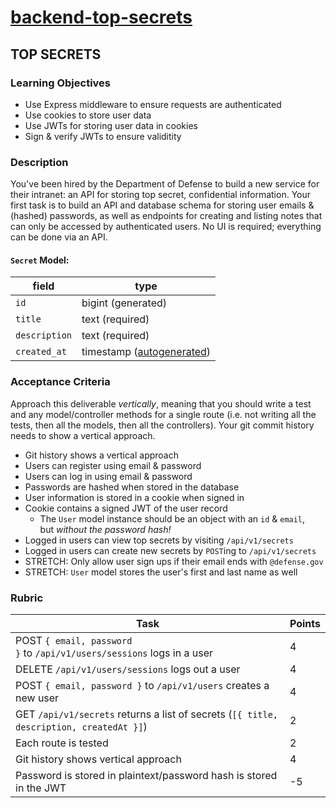 # [backend-top-secrets](https://alchemycodelab.github.io/backend-top-secrets/)

## TOP SECRETS

### Learning Objectives[](https://alchemycodelab.github.io/backend-top-secrets/#learning-objectives)

- Use Express middleware to ensure requests are authenticated
- Use cookies to store user data
- Use JWTs for storing user data in cookies
- Sign & verify JWTs to ensure validitity

### Description[](https://alchemycodelab.github.io/backend-top-secrets/#description)

You've been hired by the Department of Defense to build a new service for their intranet: an API for storing top secret, confidential information. Your first task is to build an API and database schema for storing user emails & (hashed) passwords, as well as endpoints for creating and listing notes that can only be accessed by authenticated users. No UI is required; everything can be done via an API.

#### `Secret` Model:[](https://alchemycodelab.github.io/backend-top-secrets/#secret-model)

| field         | type                                                                                          |
| ------------- | --------------------------------------------------------------------------------------------- |
| `id`          | bigint (generated)                                                                            |
| `title`       | text (required)                                                                               |
| `description` | text (required)                                                                               |
| `created_at`  | timestamp ([autogenerated](https://www.postgresqltutorial.com/postgresql-current_timestamp/)) |

### Acceptance Criteria[](https://alchemycodelab.github.io/backend-top-secrets/#acceptance-criteria)

Approach this deliverable *vertically*, meaning that you should write a test and any model/controller methods for a single route (i.e. not writing all the tests, then all the models, then all the controllers). Your git commit history needs to show a vertical approach.

- Git history shows a vertical approach
- Users can register using email & password
- Users can log in using email & password
- Passwords are hashed when stored in the database
- User information is stored in a cookie when signed in
- Cookie contains a signed JWT of the user record
  - The `User` model instance should be an object with an `id` & `email`, but *without the password hash!*
- Logged in users can view top secrets by visiting `/api/v1/secrets`
- Logged in users can create new secrets by `POST`ing to `/api/v1/secrets`
- STRETCH: Only allow user sign ups if their email ends with `@defense.gov`
- STRETCH: `User` model stores the user's first and last name as well

### Rubric[](https://alchemycodelab.github.io/backend-top-secrets/#rubric)

| Task                                                                                    | Points |
| --------------------------------------------------------------------------------------- | ------ |
| POST `{ email, password }` to `/api/v1/users/sessions` logs in a user                   | 4      |
| DELETE `/api/v1/users/sessions` logs out a user                                         | 4      |
| POST `{ email, password }` to `/api/v1/users` creates a new user                        | 4      |
| GET `/api/v1/secrets` returns a list of secrets (`[{ title, description, createdAt }]`) | 2      |
| Each route is tested                                                                    | 2      |
| Git history shows vertical approach                                                     | 4      |
| Password is stored in plaintext/password hash is stored in the JWT                      | -5     |
